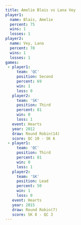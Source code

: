 ```yaml
---
title: Amelie Blais vs Lana Vey
player1:             
  name: Blais, Amelie
  percent: 75        
  wins: 1            
  losses: 1          
player2:             
  name: Vey, Lana    
  percent: 78        
  wins: 1            
  losses: 1          
games:
 - player1:          
     team: 'QC'      
     position: Second
     percent: 69     
     win: 1          
     loss: 0         
   player2:         
     team: 'SK'     
     position: Third
     percent: 81    
     win: 0         
     loss: 1        
   event: Hearts        
   year: 2012           
   draw: Round Robin(14)
   score: QC 10 - SK 6  
 - player1:         
     team: 'QC'     
     position: Third
     percent: 81    
     win: 0         
     loss: 1        
   player2:        
     team: 'SK'    
     position: Lead
     percent: 50   
     win: 1        
     loss: 0       
   event: Hearts       
   year: 2015          
   draw: Round Robin(7)
   score: SK 8 - QC 3  
---
```

